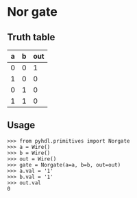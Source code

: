 # Nor gate

## Truth table

| a | b | out |
|---|---|-----|
| 0 | 0 |  1  |
| 1 | 0 |  0  |
| 0 | 1 |  0  |
| 1 | 1 |  0  |

## Usage

```
>>> from pyhdl.primitives import Norgate
>>> a = Wire()
>>> b = Wire()
>>> out = Wire()
>>> gate = Norgate(a=a, b=b, out=out)
>>> a.val = '1'
>>> b.val = '1'
>>> out.val
0
```